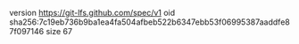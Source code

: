 version https://git-lfs.github.com/spec/v1
oid sha256:7c19eb736b9ba1ea4fa504afbeb522b6347ebb53f06995387aaddfe87f097146
size 67
